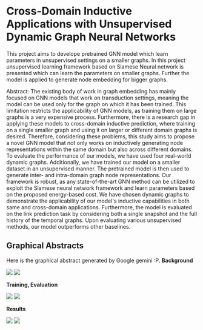 # Cross-Domain Inductive Applications with Unsupervised Dynamic Graph Neural Networks
This project aims to develope pretrained GNN model which learn parameters in unsupervised settings on a smaller graphs. In this project unsupervised learning framework based on Siamese Neural network is presented which can learn the parameters on smaller graphs. Further the model is applied to generate node embedding for bigger graphs. 

Abstract: 
The existing body of work in graph embedding has mainly focused on GNN models that work on transduction settings, meaning the model can be used only for the graph on which it has been trained. This limitation restricts the applicability of GNN models, as training them on large graphs is a very expensive process. Furthermore, there is a research gap in applying these models to cross-domain inductive prediction, where training on a single smaller graph and using it on larger or different domain graphs is desired. Therefore, considering these problems, this study aims to propose a novel GNN model that not only works on inductively generating node representations within the same domain but also across different domains. To evaluate the performance of our models, we have used four real-world dynamic graphs. Additionally, we have trained our model on a smaller dataset in an unsupervised manner. The pretrained model is then used to generate inter- and intra-domain graph node representations. Our framework is robust, as any state-of-the-art GNN method can be utilized to exploit the Siamese neural network framework and learn parameters based on the proposed energy-based cost. We have chosen dynamic graphs to demonstrate the applicability of our model's inductive capabilities in both same and cross-domain applications. Furthermore, the model is evaluated on the link prediction task by considering both a single snapshot and the full history of the temporal graphs. Upon evaluating various unsupervised methods, our model outperforms other baselines.


## Graphical Abstracts
Here is the graphical abstract generated by Google gemini :P.
**Background**

![]('./graphicalAbstracts/graphicalAbstract1.jpg') ![]('./graphicalAbstracts/graphicalAbstract3.jpg')

**Training, Evaluation**

![]('./graphicalAbstracts/graphicalAbstract4.jpg') ![]('./graphicalAbstracts/graphicalAbstract5.jpg')


**Results** 

![]('./graphicalAbstracts/graphicalAbstract6.jpg') ![]('./graphicalAbstracts/graphicalAbstract7.jpg')
